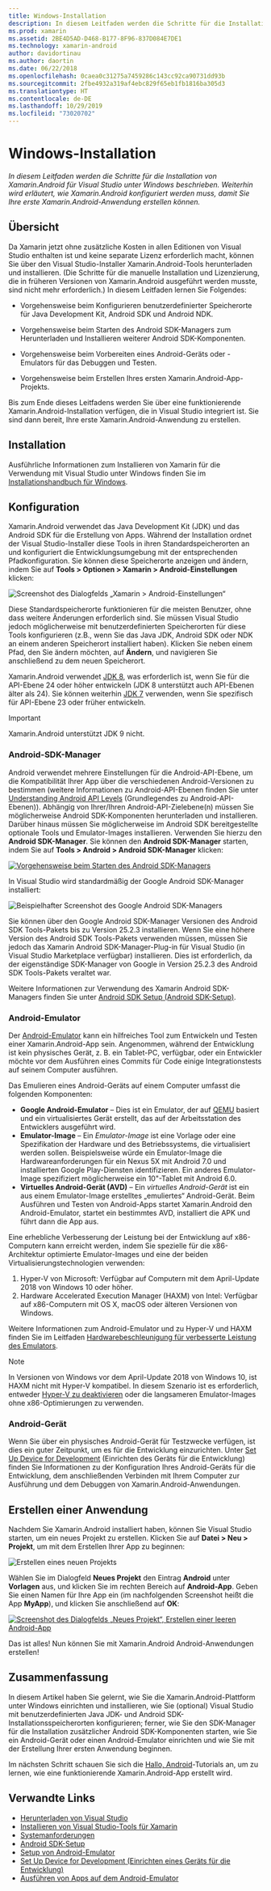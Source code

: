 ```yaml
---
title: Windows-Installation
description: In diesem Leitfaden werden die Schritte für die Installation von Xamarin.Android für Visual Studio unter Windows beschrieben. Ferner wird erläutert, wie Xamarin.Android konfiguriert werden muss, damit Sie Ihre erste Xamarin.Android-Anwendung erstellen können.
ms.prod: xamarin
ms.assetid: 2BE4D5AD-D468-B177-8F96-837D084E7DE1
ms.technology: xamarin-android
author: davidortinau
ms.author: daortin
ms.date: 06/22/2018
ms.openlocfilehash: 0caea0c31275a7459286c143cc92ca90731dd93b
ms.sourcegitcommit: 2fbe4932a319af4ebc829f65eb1fb1816ba305d3
ms.translationtype: HT
ms.contentlocale: de-DE
ms.lasthandoff: 10/29/2019
ms.locfileid: "73020702"
---
```

# <a name="windows-installation"></a>Windows-Installation

_In diesem Leitfaden werden die Schritte für die Installation von Xamarin.Android für Visual Studio unter Windows beschrieben. Weiterhin wird erläutert, wie Xamarin.Android konfiguriert werden muss, damit Sie Ihre erste Xamarin.Android-Anwendung erstellen können._

## <a name="overview"></a>Übersicht

Da Xamarin jetzt ohne zusätzliche Kosten in allen Editionen von Visual Studio enthalten ist und keine separate Lizenz erforderlich macht, können Sie über den Visual Studio-Installer Xamarin.Android-Tools herunterladen und installieren.
(Die Schritte für die manuelle Installation und Lizenzierung, die in früheren Versionen von Xamarin.Android ausgeführt werden musste, sind nicht mehr erforderlich.) In diesem Leitfaden lernen Sie Folgendes:

- Vorgehensweise beim Konfigurieren benutzerdefinierter Speicherorte für Java Development Kit, Android SDK und Android NDK.

- Vorgehensweise beim Starten des Android SDK-Managers zum Herunterladen und Installieren weiterer Android SDK-Komponenten.

- Vorgehensweise beim Vorbereiten eines Android-Geräts oder -Emulators für das Debuggen und Testen.

- Vorgehensweise beim  Erstellen Ihres ersten Xamarin.Android-App-Projekts.

Bis zum Ende dieses Leitfadens werden Sie über eine funktionierende Xamarin.Android-Installation verfügen, die in Visual Studio integriert ist. Sie sind dann bereit, Ihre erste Xamarin.Android-Anwendung zu erstellen.

## <a name="installation"></a>Installation

Ausführliche Informationen zum Installieren von Xamarin für die Verwendung mit Visual Studio unter Windows finden Sie im [Installationshandbuch für Windows](~/get-started/installation/windows.md).

## <a name="configuration"></a>Konfiguration

Xamarin.Android verwendet das Java Development Kit (JDK) und das Android SDK für die Erstellung von Apps. Während der Installation ordnet der Visual Studio-Installer diese Tools in ihren Standardspeicherorten an und konfiguriert die Entwicklungsumgebung mit der entsprechenden Pfadkonfiguration. Sie können diese Speicherorte anzeigen und ändern, indem Sie auf **Tools > Optionen > Xamarin > Android-Einstellungen** klicken:

![Screenshot des Dialogfelds „Xamarin > Android-Einstellungen“](windows-images/07-settings.png)

Diese Standardspeicherorte funktionieren für die meisten Benutzer, ohne dass weitere Änderungen erforderlich sind. Sie müssen Visual Studio jedoch möglicherweise mit benutzerdefinierten Speicherorten für diese Tools konfigurieren (z.B., wenn Sie das Java JDK, Android SDK oder NDK an einem anderen Speicherort installiert haben). Klicken Sie neben einem Pfad, den Sie ändern möchten, auf **Ändern**, und navigieren Sie anschließend zu dem neuen Speicherort.

Xamarin.Android verwendet [JDK 8](https://www.oracle.com/technetwork/java/javase/downloads/jdk8-downloads-2133151.html), was erforderlich ist, wenn Sie für die API-Ebene 24 oder höher entwickeln (JDK 8 unterstützt auch API-Ebenen älter als 24). Sie können weiterhin [JDK 7](https://www.oracle.com/technetwork/java/javase/downloads/jdk7-downloads-1880260.html) verwenden, wenn Sie spezifisch für API-Ebene 23 oder früher entwickeln.

> [!IMPORTANT]
> Xamarin.Android unterstützt JDK 9 nicht.

### <a name="android-sdk-manager"></a>Android-SDK-Manager

Android verwendet mehrere Einstellungen für die Android-API-Ebene, um die Kompatibilität Ihrer App über die verschiedenen Android-Versionen zu bestimmen (weitere Informationen zu Android-API-Ebenen finden Sie unter [Understanding Android API Levels](~/android/app-fundamentals/android-api-levels.md) (Grundlegendes zu Android-API-Ebenen)).
Abhängig von Ihrer/Ihren Android-API-Zielebene(n) müssen Sie möglicherweise Android SDK-Komponenten herunterladen und installieren. Darüber hinaus müssen Sie möglicherweise im Android SDK bereitgestellte optionale Tools und Emulator-Images installieren. Verwenden Sie hierzu den **Android SDK-Manager**. Sie können den **Android SDK-Manager** starten, indem Sie auf **Tools > Android > Android SDK-Manager** klicken:

[![Vorgehensweise beim Starten des Android SDK-Managers](windows-images/08-sdk-manager-sml.png)](windows-images/08-sdk-manager.png#lightbox)

In Visual Studio wird standardmäßig der Google Android SDK-Manager installiert:

![Beispielhafter Screenshot des Google Android SDK-Managers](windows-images/09-google-sdk-manager.png)

Sie können über den Google Android SDK-Manager Versionen des Android SDK Tools-Pakets bis zu Version 25.2.3 installieren. Wenn Sie eine höhere Version des Android SDK Tools-Pakets verwenden müssen, müssen Sie jedoch das Xamarin Android SDK-Manager-Plug-in für Visual Studio (in Visual Studio Marketplace verfügbar) installieren. Dies ist erforderlich, da der eigenständige SDK-Manager von Google in Version 25.2.3 des Android SDK Tools-Pakets veraltet war. 

Weitere Informationen zur Verwendung des Xamarin Android SDK-Managers finden Sie unter [Android SDK Setup (Android SDK-Setup)](~/android/get-started/installation/android-sdk.md).

### <a name="android-emulator"></a>Android-Emulator

Der [Android-Emulator](https://developer.android.com/studio/run/emulator) kann ein hilfreiches Tool zum Entwickeln und Testen einer Xamarin.Android-App sein. Angenommen, während der Entwicklung ist kein physisches Gerät, z. B. ein Tablet-PC, verfügbar, oder ein Entwickler möchte vor dem Ausführen eines Commits für Code einige Integrationstests auf seinem Computer ausführen.

Das Emulieren eines Android-Geräts auf einem Computer umfasst die folgenden Komponenten:

- **Google Android-Emulator** &ndash; Dies ist ein Emulator, der auf [QEMU](https://www.qemu.org/) basiert und ein virtualisiertes Gerät erstellt, das auf der Arbeitsstation des Entwicklers ausgeführt wird.
- **Emulator-Image** &ndash; Ein _Emulator-Image_ ist eine Vorlage oder eine Spezifikation der Hardware und des Betriebssystems, die virtualisiert werden sollen. Beispielsweise würde ein Emulator-Image die Hardwareanforderungen für ein Nexus 5X mit Android 7.0 und installierten Google Play-Diensten identifizieren. Ein anderes Emulator-Image spezifiziert möglicherweise ein 10"-Tablet mit Android 6.0.
- **Virtuelles Android-Gerät (AVD)** &ndash; Ein _virtuelles Android-Gerät_ ist ein aus einem Emulator-Image erstelltes „emuliertes“ Android-Gerät. Beim Ausführen und Testen von Android-Apps startet Xamarin.Android den Android-Emulator, startet ein bestimmtes AVD, installiert die APK und führt dann die App aus.

Eine erhebliche Verbesserung der Leistung bei der Entwicklung auf x86-Computern kann erreicht werden, indem Sie spezielle für die x86-Architektur optimierte Emulator-Images und eine der beiden Virtualisierungstechnologien verwenden:

1. Hyper-V von Microsoft: Verfügbar auf Computern mit dem April-Update 2018 von Windows 10 oder höher.
2. Hardware Accelerated Execution Manager (HAXM) von Intel: Verfügbar auf x86-Computern mit OS X, macOS oder älteren Versionen von Windows.

Weitere Informationen zum Android-Emulator und zu Hyper-V und HAXM finden Sie im Leitfaden [Hardwarebeschleunigung für verbesserte Leistung des Emulators](~/android/get-started/installation/android-emulator/hardware-acceleration.md).

> [!NOTE]
> In Versionen von Windows vor dem April-Update 2018 von Windows 10, ist HAXM nicht mit Hyper-V kompatibel. In diesem Szenario ist es erforderlich, entweder [Hyper-V zu deaktivieren](~/android/get-started/installation/android-emulator/troubleshooting.md#disable-hyperv) oder die langsameren Emulator-Images ohne x86-Optimierungen zu verwenden.

<a name="device" />

### <a name="android-device"></a>Android-Gerät

Wenn Sie über ein physisches Android-Gerät für Testzwecke verfügen, ist dies ein guter Zeitpunkt, um es für die Entwicklung einzurichten. Unter [Set Up Device for Development](~/android/get-started/installation/set-up-device-for-development.md) (Einrichten des Geräts für die Entwicklung) finden Sie Informationen zu der Konfiguration Ihres Android-Geräts für die Entwicklung, dem anschließenden Verbinden mit Ihrem Computer zur Ausführung und dem Debuggen von Xamarin.Android-Anwendungen.

## <a name="create-an-application"></a>Erstellen einer Anwendung

Nachdem Sie Xamarin.Android installiert haben, können Sie Visual Studio starten, um ein neues Projekt zu erstellen. Klicken Sie auf **Datei > Neu > Projekt**, um mit dem Erstellen Ihrer App zu beginnen:

![Erstellen eines neuen Projekts](windows-images/10-new-project.png)

Wählen Sie im Dialogfeld **Neues Projekt** den Eintrag **Android** unter **Vorlagen** aus, und klicken Sie im rechten Bereich auf **Android-App**. Geben Sie einen Namen für Ihre App ein (im nachfolgenden Screenshot heißt die App **MyApp**), und klicken Sie anschließend auf **OK**:

[![Screenshot des Dialogfelds „Neues Projekt“, Erstellen einer leeren Android-App](windows-images/11-first-app-sml.w157.png)](windows-images/11-first-app.w157.png#lightbox)

Das ist alles! Nun können Sie mit Xamarin.Android Android-Anwendungen erstellen!

## <a name="summary"></a>Zusammenfassung

In diesem Artikel haben Sie gelernt, wie Sie die Xamarin.Android-Plattform unter Windows einrichten und installieren, wie Sie (optional) Visual Studio mit benutzerdefinierten Java JDK- und Android SDK-Installationsspeicherorten konfigurieren; ferner, wie Sie den SDK-Manager für die Installation zusätzlicher Android SDK-Komponenten starten, wie Sie ein Android-Gerät oder einen Android-Emulator einrichten und wie Sie mit der Erstellung Ihrer ersten Anwendung beginnen.

Im nächsten Schritt schauen Sie sich die [Hallo, Android](~/android/get-started/hello-android/index.md)-Tutorials an, um zu lernen, wie eine funktionierende Xamarin.Android-App erstellt wird.

## <a name="related-links"></a>Verwandte Links

- [Herunterladen von Visual Studio](https://visualstudio.microsoft.com/vs/)
- [Installieren von Visual Studio-Tools für Xamarin](~/get-started/installation/windows.md)
- [Systemanforderungen](~/cross-platform/get-started/requirements.md)
- [Android SDK-Setup](~/android/get-started/installation/android-sdk.md)
- [Setup von Android-Emulator](~/android/get-started/installation/android-emulator/index.md)
- [Set Up Device for Development (Einrichten eines Geräts für die Entwicklung)](~/android/get-started/installation/set-up-device-for-development.md)
- [Ausführen von Apps auf dem Android-Emulator](https://developer.android.com/studio/run/emulator#Requirements)
